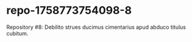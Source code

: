 # repo-1758773754098-8
Repository #8: Debilito strues ducimus cimentarius apud abduco titulus cubitum.
